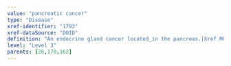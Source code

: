 ```yaml
---
value: "pancreatic cancer"
type: "Disease"
xref-identifier: "1793"
xref-dataSource: "DOID"
definition: "An endocrine gland cancer located_in the pancreas.|Xref MGI."
level: "Level 3"
parents: [26,170,162]
---
```

